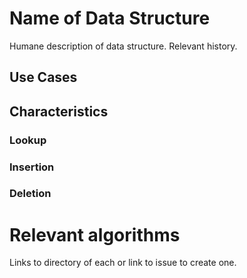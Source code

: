 # Name of Data Structure

Humane description of data structure. Relevant history.

## Use Cases

## Characteristics

### Lookup
### Insertion
### Deletion

# Relevant algorithms

Links to directory of each or link to issue to create one.
